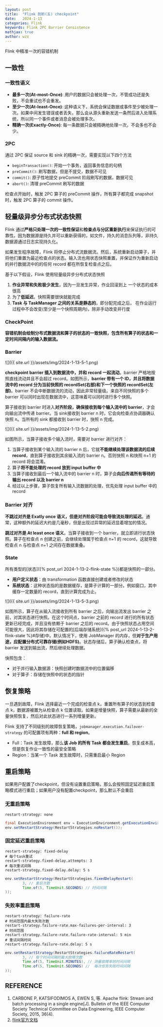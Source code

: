 ```yaml
---
layout: post
title:  "Flink 剖析(五) checkpoint"
date:   2024-1-13
categories: Flink
keywords: Flink 2PC Barrier Consistence
mathjax: true
author: wzx
---
```


Flink 中精准一次的容错机制






## 一致性

### 一致性语义

- **最多一次(At-most-Once)**: 用户的数据只会被处理一次，不管成功还是失败，不会重试也不会重发。
- **至少一次(At-least-Once)**: 这种语义下，系统会保证数据或事件至少被处理一次。如果中间发生错误或者丢失，那么会从源头重新发送一条然后进入处理系统，所以同一个事件或者消息会被处理多次。
- **精确一次(Exactly-Once)**: 每一条数据只会被精确地处理一次，不会多也不会少。

### 2PC

通过 2PC 保证 source 和 sink 的精确一次，需要实现以下四个方法

- `beginTransaction()`: 开始一个事务，返回事务信息的句柄
- `preCommit()`: 刷写数据，但是不提交，数据不可见
- `commit()`: 原子性地提交 preCommit 阶段刷写的数据，数据可见
- `abort()`: 清理 preCommit 刷写的数据

检查点开始时，触发 2PC 算子的 preCommit 操作，所有算子都完成 snapshot 时，触发 2PC 算子的 commit 操作。

## 轻量级异步分布式状态快照

Flink 通过**严格只处理一次的一致性保证**和**检查点与分区重新执行**来保证执行的可靠性。因为数据源是持久并可以重新获得的，如文件，持久的消息队列等，非持久数据源通过日志实现持久化。

如果发生程序故障，Flink 将停止分布式流数据流。然后，系统重新启动算子，并将他们重置为最近检查点的状态。输入流也用状态快照重置，并保证作为重新启动的并行数据流中的的任何 record 都在所恢复检查点之后。

基于以下假设，Flink 使用轻量级异步分布式状态快照

1. **作业异常和失败极少发生**，因为一旦发生异常，作业回滚到上 一个状态的成本很高
2. 为了**低延迟**，快照需要很快就能完成
3. **Task 与 TaskManager 之间的关系是静态的**，即分配完成之后， 在作业运行过程中不会改变(至少是一个快照周期内)，除非手动改变并行度

### CheckPoint

**容错机制会绘制分布式数据流和算子的状态的一致快照，包含所有算子的状态和一定时间间隔内的输入数据流。**

### Barrier

![]({{ site.url }}/assets/img/2024-1-13-5-1.png)

**checkpoint barrier 插入到数据流中，并和 record 一起流动**。barrier 严格地按照直线流动并且不会超过 record。如图所示，**barrier 带有一个 ID，并且将数据流中的 record 分为当前快照的 recordSet(右部)和下一个快照的 recordSet(左部)**。barrier 不会中断数据流的流动，因此非常轻量级。来自不同快照的多个 barrier 可以同时出现在数据流中，这意味着可以同时进行多个快照。

算子接收到 barrier 时进入**对齐阶段，确保接收到每个输入流中的 barrier**，才会向输出流中传递 barrier。当 sink接收到 barrier n 时，它会向检查点协调器确认快照 n。当所有的 sink 都接收到 barrier 时，快照 n 完成。

![]({{ site.url }}/assets/img/2024-1-13-5-2.png)

如图所示，当算子接收多个输入流时，需要对 barrier 进行对齐：

1. 当算子接收到某个输入流的 barrier n 后，它就**不能继续处理该数据流的后续 record**，直到算子接收到其余输入流的 barrier n。否则快照 n 和快照 n+1 的 record 将会混淆。
2. 算子**将不能处理的 record 放到 input buffer 中**
3. 当算子接收到最后一个输入流中的 barrier n 时，算子会**向后传递所有等待的输出 record 以及 barrier n**
4. 经过以上步骤，算子恢复所有输入流数据的处理，优先处理 input buffer 中的 record

### Barrier 对齐

**不跳过对齐是 Exatly once 语义，但是对齐阶段可能会导致流处理的延迟**。通常，这种额外的延迟大约是几毫秒，但是出现过异常的延迟显着增加的情况。

**跳过对齐是 At least once 语义**。当算子接收到一个 barrier，就立即进行状态快照。算子在检查点 n 创建之前，会继续处理属于检查点 n+1 的 record，这就导致检查点 n 与检查点 n+1 之间存在数据重叠。

### State

所有类型的[状态]({% post_url 2024-1-13-2-flink-state %})都是快照的一部分。

- **用户定义状态**：由 transformation 函数直接创建或者修改的状态
- **系统状态**：这种状态指的是数据缓存，是算子计算的一部分。例如窗口，其中缓存一定数量的 record，直到计算完成为止。

![]({{ site.url }}/assets/img/2024-1-13-5-3.png)

如图所示，算子在从输入流接收到所有 barrier 之后，向输出流发出 barrier 之前，对其状态进行快照。在这个时间点，barrier 之前的 record 进行的所有状态更新已经完成，并且没有依赖于 barrier 之后的 record。由于快照状态占用空间可能很大，因此将其存储在可配置的[后端存储系统]({% post_url 2024-1-13-2-flink-state %}#存储)中。默认情况下，使用 JobManager 的内存，但**对于生产用途，应配置分布式可靠存储(例如HDFS)**。状态存储后，算子确认检查点，将 barrier 发送到输出流，然后继续处理数据。

快照包含：

- 对于并行输入数据源：快照创建时数据流中的位置偏移
- 对于算子：存储在快照中的状态的指针

## 恢复策略

一旦遇到故障，Flink 选择最近一个完成的检查点 k，重置所有算子的状态到检查点 k，数据源被置为从检查点 k 位置读取。如果是增量快照，算子需要从最新的全量快照恢复，然后对此状态进行一系列增量更新。

Flink 支持了不同级别的故障恢复策略，`jobmanager.execution.failover-strategy` 的可配置项有两种：**full 和 region**。

- Full：Task 发生故障，那么**该 Job 的所有 Task 都会发生重启**。恢复成本高，但是恢复作业一致性的最安全策略
- Region：当某一个 Task 发生故障时，只需重启最小 Region

## 重启策略

如果用户配置了checkpoint，但没有设置重启策略，那么会按照固定延迟重启策略模式进行重启；如果用户没有配置checkpoint，那么默认不会重启

### 无重启策略

```
restart-strategy: none
```

```java
final ExecutionEnvironment env = ExecutionEnvironment.getExecutionEnvironment();
env.setRestartStrategy(RestartStrategies.noRestart());
```

### 固定延迟重启策略

```
restart-strategy: fixed-delay
# 每个task重试
restart-strategy.fixed-delay.attempts: 3
# 每次重试间隔
restart-strategy.fixed-delay.delay: 5 s
```

```java
env.setRestartStrategy(RestartStrategies.fixedDelayRestart(
        3, // 重启次数
        Time.of(5, TimeUnit.SECONDS) // 时间间隔
));
```

### 失败率重启策略

```
restart-strategy: failure-rate
# 时间范围内最大失败次数
restart-strategy.failure-rate.max-failures-per-interval: 3
# 时间范围
restart-strategy.failure-rate.failure-rate-interval: 5 min
# 重试间隔时间
restart-strategy.failure-rate.delay: 5 s
```

```java
env.setRestartStrategy(RestartStrategies.failureRateRestart(
        3, // 每个时间间隔的最大故障次数
        Time.of(5, TimeUnit.MINUTES), // 测量故障率的时间间隔
        Time.of(5, TimeUnit.SECONDS) //  每次任务失败时间间隔
));
```

## REFERENCE

1. CARBONE P, KATSIFODIMOS A, EWEN S, 等. Apache flink: Stream and batch processing in a single engine[J]. Bulletin of the IEEE Computer Society Technical Committee on Data Engineering, IEEE Computer Society, 2015, 36(4). 
2. [flink官方文档](https://ci.apache.org/projects/flink/flink-docs-release-1.10/)